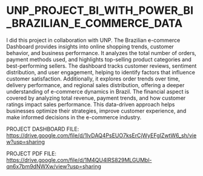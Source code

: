 # UNP_PROJECT_BI_WITH_POWER_BI_BRAZILIAN_E_COMMERCE_DATA

I did this project in collaboration with UNP. The Brazilian e-commerce Dashboard provides insights into online shopping trends, customer behavior, and business performance. It analyzes the total number of orders, payment methods used, and highlights top-selling product categories and best-performing sellers. The dashboard tracks customer reviews, sentiment distribution, and user engagement, helping to identify factors that influence customer satisfaction. Additionally, it explores order trends over time, delivery performance, and regional sales distribution, offering a deeper understanding of e-commerce dynamics in Brazil. The financial aspect is covered by analyzing total revenue, payment trends, and how customer ratings impact sales performance. This data-driven approach helps businesses optimize their strategies, improve customer experience, and make informed decisions in the e-commerce industry.

PROJECT DASHBOARD FILE: https://drive.google.com/file/d/1lvDAQ4PsEUO7ksErCjWyEFgIZwtW6_sh/view?usp=sharing

PROJECT PDF FILE: https://drive.google.com/file/d/1M4QU4IRS829MLGUMbl-qn6x7bm9dNWXw/view?usp=sharing
